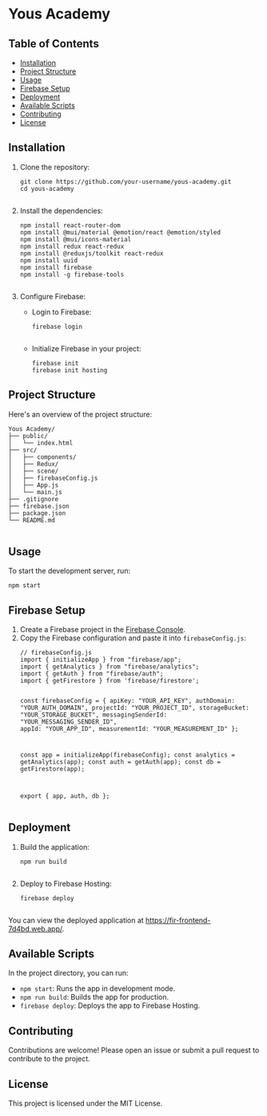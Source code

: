 <body>
  <h1>Yous Academy</h1>
  <h2>Table of Contents</h2>
  <ul>
    <li><a href="#installation">Installation</a></li>
    <li><a href="#project-structure">Project Structure</a></li>
    <li><a href="#usage">Usage</a></li>
    <li><a href="#firebase-setup">Firebase Setup</a></li>
    <li><a href="#deployment">Deployment</a></li>
    <li><a href="#available-scripts">Available Scripts</a></li>
    <li><a href="#contributing">Contributing</a></li>
    <li><a href="#license">License</a></li>
  </ul>
  <h2 id="installation">Installation</h2>
  <ol>
    <li>Clone the repository:</li>
    <pre><code>git clone https://github.com/your-username/yous-academy.git
cd yous-academy
    </code></pre>
    <li>Install the dependencies:</li>
    <pre><code>npm install react-router-dom
npm install @mui/material @emotion/react @emotion/styled
npm install @mui/icons-material
npm install redux react-redux
npm install @reduxjs/toolkit react-redux
npm install uuid
npm install firebase
npm install -g firebase-tools
    </code></pre>
    <li>Configure Firebase:</li>
    <ul>
      <li>Login to Firebase:</li>
      <pre><code>firebase login
      </code></pre>
      <li>Initialize Firebase in your project:</li>
      <pre><code>firebase init
firebase init hosting
</code></pre>
</ul>
  </ol>
  <h2 id="project-structure">Project Structure</h2>
  <p>Here's an overview of the project structure:</p>
  <pre><code>Yous Academy/
├── public/
│   └── index.html
├── src/
│   ├── components/
│   ├── Redux/
│   ├── scene/
│   ├── firebaseConfig.js
│   ├── App.js
│   └── main.js
├── .gitignore
├── firebase.json
├── package.json
└── README.md
  </code></pre>
  <h2 id="usage">Usage</h2>
  <p>To start the development server, run:</p>
  <pre><code>npm start</code></pre>
  <h2 id="firebase-setup">Firebase Setup</h2>
  <ol>
    <li>Create a Firebase project in the <a href="https://console.firebase.google.com/">Firebase Console</a>.</li>
    <li>Copy the Firebase configuration and paste it into <code>firebaseConfig.js</code>:</li>
    <pre><code>// firebaseConfig.js
import { initializeApp } from "firebase/app";
import { getAnalytics } from "firebase/analytics";
import { getAuth } from "firebase/auth";
import { getFirestore } from 'firebase/firestore';

const firebaseConfig = {
apiKey: "YOUR_API_KEY",
authDomain: "YOUR_AUTH_DOMAIN",
projectId: "YOUR_PROJECT_ID",
storageBucket: "YOUR_STORAGE_BUCKET",
messagingSenderId: "YOUR_MESSAGING_SENDER_ID",
appId: "YOUR_APP_ID",
measurementId: "YOUR_MEASUREMENT_ID"
};

const app = initializeApp(firebaseConfig);
const analytics = getAnalytics(app);
const auth = getAuth(app);
const db = getFirestore(app);

export { app, auth, db };
</code></pre>

  </ol>
  <h2 id="deployment">Deployment</h2>
  <ol>
    <li>Build the application:</li>
    <pre><code>npm run build
    </code></pre>
    <li>Deploy to Firebase Hosting:</li>
    <pre><code>firebase deploy
    </code></pre>
  </ol>
  <p>You can view the deployed application at <a href="https://fir-frontend-7d4bd.web.app/">https://fir-frontend-7d4bd.web.app/</a>.</p>

  <h2 id="available-scripts">Available Scripts</h2>
  <p>In the project directory, you can run:</p>
  <ul>
    <li><code>npm start</code>: Runs the app in development mode.</li>
    <li><code>npm run build</code>: Builds the app for production.</li>
    <li><code>firebase deploy</code>: Deploys the app to Firebase Hosting.</li>
  </ul>
  <h2 id="contributing">Contributing</h2>
  <p>Contributions are welcome! Please open an issue or submit a pull request to contribute to the project.</p>
  <h2 id="license">License</h2>
  <p>This project is licensed under the MIT License.</p>

